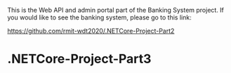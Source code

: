 This is the Web API and admin portal part of the Banking System project. If you would like to see the banking system, please go to this link: 

https://github.com/rmit-wdt2020/.NETCore-Project-Part2

# .NETCore-Project-Part3
